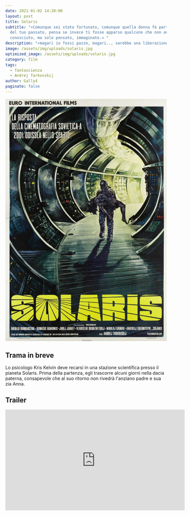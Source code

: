 ```yaml
---
date: 2021-01-02 14:20:00
layout: post
title: Solaris
subtitle: "«Comunque sei stato fortunato, comunque quella donna fá parte di te,
  del tuo passato, pensa se invece ti fosse apparso qualcuno che non avevi mai
  conosciuto, ma solo pensato, immaginato.» "
description: "«magari io fossi pazzo, magari.., sarebbe una liberazione.» "
image: /assets/img/uploads/solaris.jpg
optimized_image: /assets/img/uploads/solaris.jpg
category: film
tags:
  - fantascienza
  - Andrej Tarkovskij
author: Gally4
paginate: false
---
```

![](/assets/img/uploads/locandinasolaris.jpg)

## Trama in breve

Lo psicologo Kris Kelvin deve recarsi in una stazione scientifica presso il pianeta Solaris. Prima della partenza, egli trascorre alcuni giorni nella dacia paterna, consapevole che al suo ritorno non rivedrà l'anziano padre e sua zia Anna.

## Trailer

<iframe width="560" height="315" src="https://www.youtube.com/embed/k46i5gXxAxg" frameborder="0" allow="accelerometer; autoplay; encrypted-media; gyroscope; picture-in-picture" allowfullscreen></iframe>